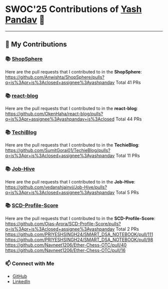 # SWOC'25 Contributions of [Yash Pandav](https://github.com/yashpandav) 🎉

---

## 📝 My Contributions

### 📚 [ShopSphere](https://github.com/Anwishta/ShopSphere)

Here are the pull requests that I contributed to in the **ShopSphere**:
https://github.com/Anwishta/ShopSphere/pulls?q=is%3Apr+is%3Aclosed+assignee%3Ayashpandav Total 41 PRs


### 📚 [react-blog](https://github.com/OkenHaha/react-blog)

Here are the pull requests that I contributed to in the **react-blog**:
https://github.com/OkenHaha/react-blog/pulls?q=is%3Apr+assignee%3Ayashpandav+is%3Aclosed Total 44 PRs

### 📚 [TechiBlog]([https://github.com/Anwishta/ShopSphere](https://github.com/SumitGorai01/TechieBlog))

Here are the pull requests that I contributed to in the **TechieBlog**:
https://github.com/SumitGorai01/TechieBlog/pulls?q=is%3Apr+is%3Aclosed+assignee%3Ayashpandav Total 11 PRs

### 📚 [Job-Hive]([https://github.com/Anwishta/ShopSphere](https://github.com/vedanshjainvj/Job-Hive))

Here are the pull requests that I contributed to in the **Job-Hive**:
https://github.com/vedanshjainvj/Job-Hive/pulls?q=is%3Apr+is%3Aclosed+assignee%3Ayashpandav Total 5 PRs

### 📚 [SCD-Profile-Score](https://github.com/Ojas-Arora/SCD-Profile-Score)

Here are the pull requests that I contributed to in the **SCD-Profile-Score**:
https://github.com/Ojas-Arora/SCD-Profile-Score/pulls?q=is%3Apr+is%3Aclosed+assignee%3Ayashpandav Total 2 PRs
<br/>
https://github.com/PRIYESHSINGH24/SMART_DSA_NOTEBOOK/pull/111
<br/>
https://github.com/PRIYESHSINGH24/SMART_DSA_NOTEBOOK/pull/98
<br/>
https://github.com/Navneet1206/Ether-Chess-OTC/pull/40
<br/>
https://github.com/Navneet1206/Ether-Chess-OTC/pull/16
<br/>
### 📫 Connect with Me

- [GitHub](https://github.com/yashpandav)
- [LinkedIn](https://www.linkedin.com/in/yash-pandav-139314290)

